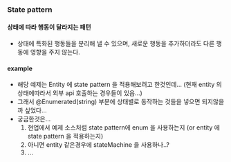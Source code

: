 ### State pattern
#### 상태에 따라 행동이 달라지는 패턴
- 상태에 특화된 행동들을 분리해 낼 수 있으며, 새로운 행동을 추가하더라도 다른 행동에 영향을 주지 않는다.


#### example
- 해당 예제는 Entity 에 state pattern 을 적용해보려고 한것인데...
(현재 entity 의 상태에따라서 외부 api 호출하는 경우들이 있음...)
- 그래서 @Enumerated(string) 부분에 상태별로 동작하는 것들을 넣으면 되지않을까 싶었다...
- 궁금한것은...
  1. 현업에서 예제 소스처럼 state pattern에 enum 을 사용하는지 (or entity 에 state pattern 을 적용하는지)
  2. 아니면 entity 같은경우에 stateMachine 을 사용하나..?
  3. ...

